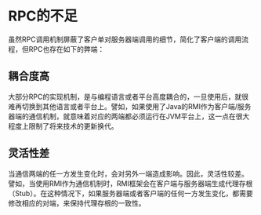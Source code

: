 # RPC的不足

虽然RPC调用机制屏蔽了客户单对服务器端调用的细节，简化了客户端的调用流程，但RPC也存在如下的弊端：

## 耦合度高

大部分RPC的实现机制，是与编程语言或者平台高度耦合的，一旦使用后，就很难再切换到其他语言或者平台上。譬如，如果使用了Java的RMI作为客户端/服务器端的通信机制，就意味着对应的两端都必须运行在JVM平台上，这一点在很大程度上限制了将来技术的更新换代。

## 灵活性差

当通信两端的任一方发生变化时，会对另外一端造成影响。因此，灵活性较差。
譬如，当使用RMI作为通信机制时，RMI框架会在客户端与服务器端生成代理存根（Stub）。在这种情况下，如果服务器端或者客户端的任何一方发生变化，都需要修改相应的对端，来保持代理存根的一致性。

